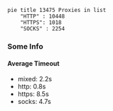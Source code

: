 
```mermaid
pie title 13475 Proxies in list
    "HTTP" : 10448
    "HTTPS": 1018
    "SOCKS" : 2254
```

### Some Info
#### Average Timeout

- mixed: 2.2s
- http: 0.8s
- https: 8.5s
- socks: 4.7s